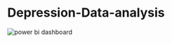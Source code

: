 # Depression-Data-analysis

![power bi dashboard](https://github.com/user-attachments/assets/1ac947eb-9254-4d48-8773-854977b83aa2)

